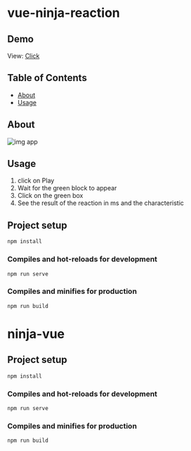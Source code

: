 # vue-ninja-reaction

## Demo

View: [Click](https://vue-ninja-reaction.netlify.app/)

## Table of Contents

- [About](#about)
- [Usage](#usage)

## About <a name = "about"></a>

![img app](http://test-developer.ru/preview/ninja.jpg)

## Usage <a name = "usage"></a>

1) click on Play
2) Wait for the green block to appear
3) Click on the green box
4) See the result of the reaction in ms and the characteristic

## Project setup
```
npm install
```

### Compiles and hot-reloads for development
```
npm run serve
```

### Compiles and minifies for production
```
npm run build
```


# ninja-vue

## Project setup
```
npm install
```

### Compiles and hot-reloads for development
```
npm run serve
```

### Compiles and minifies for production
```
npm run build
```

